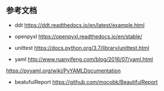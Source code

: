 ## 参考文档
- ddt
https://ddt.readthedocs.io/en/latest/example.html
- openpyxl
https://openpyxl.readthedocs.io/en/stable/
- unittest
https://docs.python.org/3.7/library/unittest.html

- yaml
http://www.ruanyifeng.com/blog/2016/07/yaml.html

https://pyyaml.org/wiki/PyYAMLDocumentation

- beatufulReport
https://github.com/mocobk/BeautifulReport
